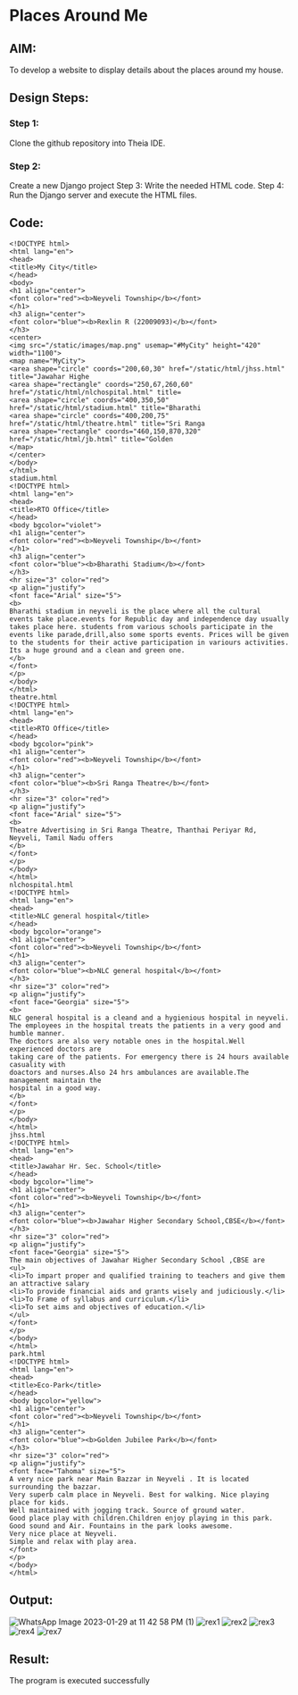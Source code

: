 # Places Around Me
## AIM:
To develop a website to display details about the places around my house.

## Design Steps:

### Step 1:
Clone the github repository into Theia IDE.
### Step 2:
Create a new Django project
Step 3:
Write the needed HTML code.
Step 4:
Run the Django server and execute the HTML files.

## Code:
```
<!DOCTYPE html>
<html lang="en">
<head>
<title>My City</title>
</head>
<body>
<h1 align="center">
<font color="red"><b>Neyveli Township</b></font>
</h1>
<h3 align="center">
<font color="blue"><b>Rexlin R (22009093)</b></font>
</h3>
<center>
<img src="/static/images/map.png" usemap="#MyCity" height="420" width="1100">
<map name="MyCity">
<area shape="circle" coords="200,60,30" href="/static/html/jhss.html" title="Jawahar Highe
<area shape="rectangle" coords="250,67,260,60" href="/static/html/nlchospital.html" title=
<area shape="circle" coords="400,350,50" href="/static/html/stadium.html" title="Bharathi
<area shape="circle" coords="400,200,75" href="/static/html/theatre.html" title="Sri Ranga
<area shape="rectangle" coords="460,150,870,320" href="/static/html/jb.html" title="Golden
</map>
</center>
</body>
</html>
stadium.html
<!DOCTYPE html>
<html lang="en">
<head>
<title>RTO Office</title>
</head>
<body bgcolor="violet">
<h1 align="center">
<font color="red"><b>Neyveli Township</b></font>
</h1>
<h3 align="center">
<font color="blue"><b>Bharathi Stadium</b></font>
</h3>
<hr size="3" color="red">
<p align="justify">
<font face="Arial" size="5">
<b>
Bharathi stadium in neyveli is the place where all the cultural
events take place.events for Republic day and independence day usually
takes place here. students from various schools participate in the
events like parade,drill,also some sports events. Prices will be given
to the students for their active participation in variours activities.
Its a huge ground and a clean and green one.
</b>
</font>
</p>
</body>
</html>
theatre.html
<!DOCTYPE html>
<html lang="en">
<head>
<title>RTO Office</title>
</head>
<body bgcolor="pink">
<h1 align="center">
<font color="red"><b>Neyveli Township</b></font>
</h1>
<h3 align="center">
<font color="blue"><b>Sri Ranga Theatre</b></font>
</h3>
<hr size="3" color="red">
<p align="justify">
<font face="Arial" size="5">
<b>
Theatre Advertising in Sri Ranga Theatre, Thanthai Periyar Rd, Neyveli, Tamil Nadu offers
</b>
</font>
</p>
</body>
</html>
nlchospital.html
<!DOCTYPE html>
<html lang="en">
<head>
<title>NLC general hospital</title>
</head>
<body bgcolor="orange">
<h1 align="center">
<font color="red"><b>Neyveli Township</b></font>
</h1>
<h3 align="center">
<font color="blue"><b>NLC general hospital</b></font>
</h3>
<hr size="3" color="red">
<p align="justify">
<font face="Georgia" size="5">
<b>
NLC general hospital is a cleand and a hygienious hospital in neyveli.
The employees in the hospital treats the patients in a very good and humble manner.
The doctors are also very notable ones in the hospital.Well experienced doctors are
taking care of the patients. For emergency there is 24 hours available casuality with
doactors and nurses.Also 24 hrs ambulances are available.The management maintain the
hospital in a good way.
</b>
</font>
</p>
</body>
</html>
jhss.html
<!DOCTYPE html>
<html lang="en">
<head>
<title>Jawahar Hr. Sec. School</title>
</head>
<body bgcolor="lime">
<h1 align="center">
<font color="red"><b>Neyveli Township</b></font>
</h1>
<h3 align="center">
<font color="blue"><b>Jawahar Higher Secondary School,CBSE</b></font>
</h3>
<hr size="3" color="red">
<p align="justify">
<font face="Georgia" size="5">
The main objectives of Jawahar Higher Secondary School ,CBSE are
<ul>
<li>To impart proper and qualified training to teachers and give them an attractive salary
<li>To provide financial aids and grants wisely and judiciously.</li>
<li>To Frame of syllabus and curriculum.</li>
<li>To set aims and objectives of education.</li>
</ul>
</font>
</p>
</body>
</html>
park.html
<!DOCTYPE html>
<html lang="en">
<head>
<title>Eco-Park</title>
</head>
<body bgcolor="yellow">
<h1 align="center">
<font color="red"><b>Neyveli Township</b></font>
</h1>
<h3 align="center">
<font color="blue"><b>Golden Jubilee Park</b></font>
</h3>
<hr size="3" color="red">
<p align="justify">
<font face="Tahoma" size="5">
A very nice park near Main Bazzar in Neyveli . It is located surrounding the bazzar.
Very superb calm place in Neyveli. Best for walking. Nice playing place for kids.
Well maintained with jogging track. Source of ground water.
Good place play with children.Children enjoy playing in this park.
Good sound and Air. Fountains in the park looks awesome.
Very nice place at Neyveli.
Simple and relax with play area.
</font>
</p>
</body>
</html>
```

## Output:
![WhatsApp Image 2023-01-29 at 11 42 58 PM (1)](https://user-images.githubusercontent.com/119406566/215347559-e2a73dca-78c3-447e-bc12-61fcbd7fb2e6.jpeg)
![rex1](https://user-images.githubusercontent.com/119406566/215347712-2e5a4152-e98b-496e-831d-89df7f33129b.png)
![rex2](https://user-images.githubusercontent.com/119406566/215347750-f86c41da-f075-4d16-8374-12dc01c8cc26.png)
![rex3](https://user-images.githubusercontent.com/119406566/215347787-874ca062-d9ee-4504-ad84-7def8c1a1622.png)
![rex4](https://user-images.githubusercontent.com/119406566/215347834-3a69838f-ea45-4feb-aa4b-6dbefb5afc11.png)
![rex7](https://user-images.githubusercontent.com/119406566/215348118-3a57f16f-3bd1-4469-a556-3c91adea7256.png)




## Result:
The program is executed successfully
